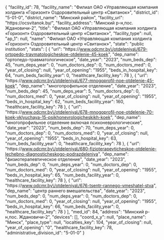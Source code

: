 {
    "facility_id": 78,
    "facility_name": "Филиал ОАО «Управляющая компания холдинга «Горизонт» Оздоровительный центр «Свитанок»",
    "district_id": "5-01-0",
    "district_name": "Минский район",
    "facility_url": "https:\/\/ocsvitanok.by\/",
    "facility_address": "Минский р-н,пос. Ждановичи-2",
    "title": "Филиал ОАО «Управляющая компания холдинга «Горизонт» Оздоровительный центр «Свитанок»",
    "facility_type": null,
    "ap_1": null,
    "name": "Филиал ОАО «Управляющая компания холдинга «Горизонт» Оздоровительный центр «Свитанок»",
    "state": "public institution",
    "stats": [
        {
            "url": "https:\/\/www.odcmr.by\/otdeleniya\/679-ortopedo-travmatologicheskoe-otdelenie-45-koek",
            "dep_name": "ортопедо-травматологическое",
            "date_year": "2023",
            "num_beds_dep": 45,
            "num_deps_year": 0,
            "num_doctors_dep": 0,
            "num_doctors_med": 0,
            "year_of_closing": null,
            "year_of_opening": "1955",
            "beds_in_hospital_key": 64,
            "num_beds_facility_year": 0,
            "healthcare_facility_key": 78
        },
        {
            "url": "https:\/\/www.odcmr.by\/otdeleniya\/677-mnogoprofil-noe-otdelenie-45-koek",
            "dep_name": "многопрофильное отделение",
            "date_year": "2023",
            "num_beds_dep": 45,
            "num_deps_year": 5,
            "num_doctors_dep": 0,
            "num_doctors_med": 0,
            "year_of_closing": null,
            "year_of_opening": "1955",
            "beds_in_hospital_key": 62,
            "num_beds_facility_year": 160,
            "healthcare_facility_key": 78
        },
        {
            "url": "https:\/\/www.odcmr.by\/otdeleniya\/678-mnogoprofil-noe-otdelenie-70-koek-vklyuchaya-15-psikhonevrologicheskikh-koek",
            "dep_name": "многопрофильное отделение включая психоневрологические",
            "date_year": "2023",
            "num_beds_dep": 70,
            "num_deps_year": 0,
            "num_doctors_dep": 0,
            "num_doctors_med": 0,
            "year_of_closing": null,
            "year_of_opening": "1955",
            "beds_in_hospital_key": 63,
            "num_beds_facility_year": 0,
            "healthcare_facility_key": 78
        },
        {
            "url": "https:\/\/www.odcmr.by\/otdeleniya\/680-fizioterapevticheskoe-otdelenie-lechebno-diagnosticheskogo-podrazdeleniya",
            "dep_name": "физиотерапевтическое отделение",
            "date_year": "2023",
            "num_beds_dep": 0,
            "num_deps_year": 0,
            "num_doctors_dep": 0,
            "num_doctors_med": 0,
            "year_of_closing": null,
            "year_of_opening": "1955",
            "beds_in_hospital_key": 65,
            "num_beds_facility_year": 0,
            "healthcare_facility_key": 78
        },
        {
            "url": "https:\/\/www.odcmr.by\/otdeleniya\/676-tsentr-rannego-vmeshatel-stva",
            "dep_name": "центр раннего вмешательства",
            "date_year": "2023",
            "num_beds_dep": 0,
            "num_deps_year": 0,
            "num_doctors_dep": 0,
            "num_doctors_med": 0,
            "year_of_closing": null,
            "year_of_opening": "1955",
            "beds_in_hospital_key": 66,
            "num_beds_facility_year": 0,
            "healthcare_facility_key": 78
        }
    ],
    "med_id": 84,
    "address": "Минский р-н,пос. Ждановичи-2",
    "devices": [],
    "coord_x_y": null,
    "place_name": "Минск",
    "place_type": null,
    "localties_key": 104,
    "year_of_closing": null,
    "year_of_opening": "0",
    "healthcare_facility_key": 78,
    "administrative_division_id": "5-01-0"
}